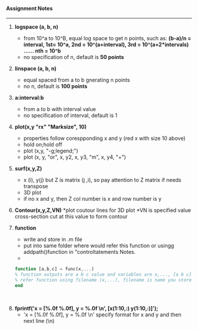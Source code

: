 #### Assignment Notes
-------------------------------

1. __logspace (a, b, n)__
    * from 10^a to 10^B, equal log space to get n points, such as: __(b-a)/n = interval, 1st= 10^a, 
    2nd = 10^(a+interval), 3rd = 10^(a+2*intervals) ...... nth = 10^b__                            
    * no specification of n, default is __50 points__
&nbsp;

2. __linspace (a, b, n)__
    * equal spaced from a to b gnerating n points
    * no n, default is __100 points__
&nbsp;

3. __a:interval:b__
    * from a to b with interval value
    * no specification of interval, default is 1
&nbsp;

4. __plot(x,y "rx" "Marksize", 10)__
    * properties follow corespponding x and y (red x with size 10 above)
    * hold on;hold off
    * plot (x,y, "-g;legend;")
    * plot (x, y, "or", x, y2, x, y3, "m", x, y4, "+")
&nbsp;

5. __surf(x,y,Z)__
    * x (i), y(j) but Z is matrix (j ,i), so pay attention to Z matrix if needs transpose
    * 3D plot
    * if no x and y, then Z col number is x and row number is y
&nbsp;

6. __Contour(x,y,Z,VN)__
    *plot coutour lines for 3D plot
    *VN is specified value cross-section cut at this value to form contour
    
7. __function__
    * write and store in .m file 
    * put into same folder where would refer this function or usingg addpath()function in "controltatements Notes.
    * 
    ```Octave
    function [a,b,c] = func(x,...) 
    % function outputs are a b c value and variables are x,..., [a b c] could be a string return this string value
    % refer function using filename (x,...), filename is name you store this function file.m
    end
    ```
&nbsp;

8. __fprintf('x = [%.0f %.0f], y = %.0f \n', [x(1:10,:) y(1:10,:)]');__
     * 'x = [%.0f %.0f], y = %.0f \n' specify format for x and y and then next line (\n)
     
